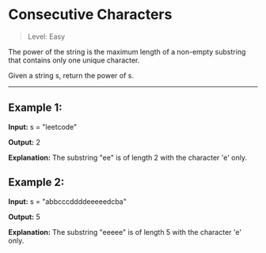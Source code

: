 # Consecutive Characters

> Level: Easy

The power of the string is the maximum length of a non-empty substring that contains only one unique character.

Given a string s, return the power of s.

---

## Example 1:

**Input:** s = "leetcode"

**Output:** 2

**Explanation:** The substring "ee" is of length 2 with the character 'e' only.


## Example 2:

**Input:** s = "abbcccddddeeeeedcba"

**Output:** 5

**Explanation:** The substring "eeeee" is of length 5 with the character 'e' only.